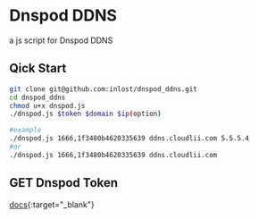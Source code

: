 # Dnspod DDNS

a js script for Dnspod DDNS

## Qick Start

```bash
git clone git@github.com:inlost/dnspod_ddns.git
cd dnspod_ddns
chmod u+x dnspod.js
./dnspod.js $token $domain $ip(option)

#example
./dnspod.js 1666,1f3480b4620335639 ddns.cloudlii.com 5.5.5.4
#or
./dnspod.js 1666,1f3480b4620335639 ddns.cloudlii.com
```
## GET Dnspod Token

[docs](https://support.dnspod.cn/Kb/showarticle/tsid/227){:target="_blank"}